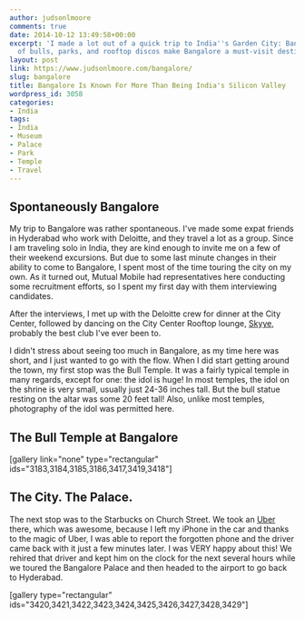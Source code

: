 ```yaml
---
author: judsonlmoore
comments: true
date: 2014-10-12 13:49:58+00:00
excerpt: 'I made a lot out of a quick trip to India''s Garden City: Bangalore. Temples
  of bulls, parks, and rooftop discos make Bangalore a must-visit destination!'
layout: post
link: https://www.judsonlmoore.com/bangalore/
slug: bangalore
title: Bangalore Is Known For More Than Being India's Silicon Valley
wordpress_id: 3058
categories:
- India
tags:
- India
- Museum
- Palace
- Park
- Temple
- Travel
---
```


## Spontaneously Bangalore


My trip to Bangalore was rather spontaneous. I've made some expat friends in Hyderabad who work with Deloitte, and they travel a lot as a group. Since I am traveling solo in India, they are kind enough to invite me on a few of their weekend excursions. But due to some last minute changes in their ability to come to Bangalore, I spent most of the time touring the city on my own. As it turned out, Mutual Mobile had representatives here conducting some recruitment efforts, so I spent my first day with them interviewing candidates.

After the interviews, I met up with the Deloitte crew for dinner at the City Center, followed by dancing on the City Center Rooftop lounge, [Skyye](http://www.skyye.in/), probably the best club I've ever been to.

I didn't stress about seeing too much in Bangalore, as my time here was short, and I just wanted to go with the flow. When I did start getting around the town, my first stop was the Bull Temple. It was a fairly typical temple in many regards, except for one: the idol is huge! In most temples, the idol on the shrine is very small, usually just 24-36 inches tall. But the bull statue resting on the altar was some 20 feet tall! Also, unlike most temples, photography of the idol was permitted here.


## The Bull Temple at Bangalore


[gallery link="none" type="rectangular" ids="3183,3184,3185,3186,3417,3419,3418"]




## The City. The Palace.


The next stop was to the Starbucks on Church Street. We took an [Uber](https://www.uber.com/invite/uberjudsonlmoore) there, which was awesome, because I left my iPhone in the car and thanks to the magic of Uber, I was able to report the forgotten phone and the driver came back with it just a few minutes later. I was VERY happy about this! We rehired that driver and kept him on the clock for the next several hours while we toured the Bangalore Palace and then headed to the airport to go back to Hyderabad.

[gallery type="rectangular" ids="3420,3421,3422,3423,3424,3425,3426,3427,3428,3429"]
